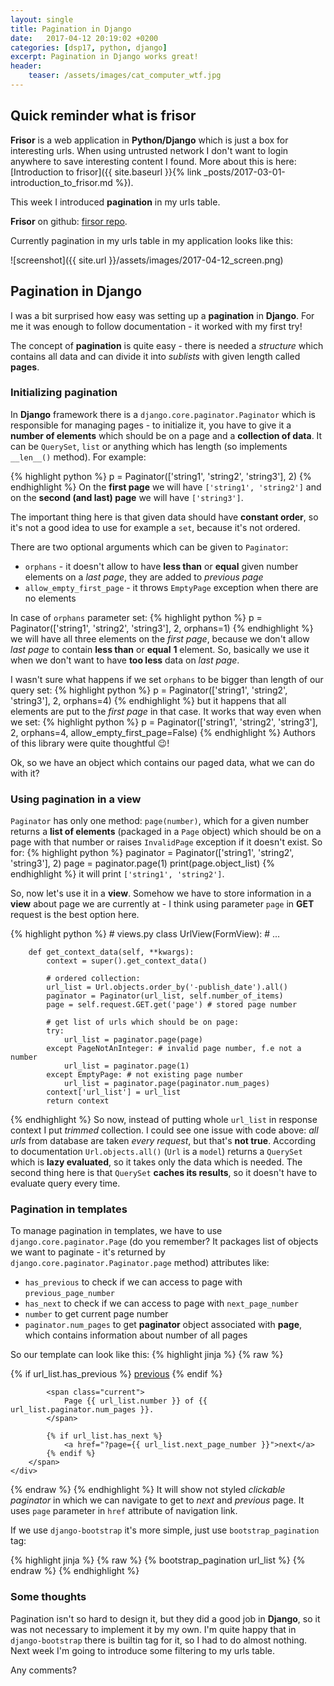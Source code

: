```yaml
---
layout: single
title: Pagination in Django
date:   2017-04-12 20:19:02 +0200
categories: [dsp17, python, django]
excerpt: Pagination in Django works great!
header:
    teaser: /assets/images/cat_computer_wtf.jpg
---
```

## Quick reminder what is **frisor**

**Frisor** is a web application in **Python/Django** which is just a box for interesting urls. When using untrusted network
I don't want to login anywhere to save interesting content I found. More about this is here:
[Introduction to frisor]({{ site.baseurl }}{% link _posts/2017-03-01-introduction_to_frisor.md %}).

This week I introduced **pagination** in my urls table.

**Frisor** on github: [firsor repo](https://github.com/vevurka/frisor).

Currently pagination in my urls table in my application looks like this:

![screenshot]({{ site.url }}/assets/images/2017-04-12_screen.png)



## Pagination in **Django**

I was a bit surprised how easy was setting up a **pagination** in **Django**. For me it was
enough to follow documentation - it worked with my first try!

The concept of **pagination** is quite easy - there is needed a *structure* which contains
all data and can divide it into *sublists* with given length called **pages**.

### Initializing pagination

In **Django** framework there is a `django.core.paginator.Paginator` which is responsible for managing pages - to
initialize it, you have to give it a **number of elements** which should be on a page
and a **collection of data**. It can be `QuerySet`, `list` or anything which has length (so implements `__len__()` method). For example:

{% highlight python %}
    p = Paginator(['string1', 'string2', 'string3'], 2)
{% endhighlight %}
On the **first page** we will have `['string1', 'string2']` and on the **second (and last) page** we will have
`['string3']`.

The important thing here is that given data should have **constant order**, so it's not a good idea to use for example a
`set`, because it's not ordered.

There are two optional arguments which can be given to `Paginator`:

* `orphans` - it doesn't allow to have **less than** or **equal**
    given number elements on a *last page*, they are added to *previous page*
* `allow_empty_first_page` - it throws `EmptyPage` exception when there are no elements

In case of `orphans` parameter set:
{% highlight python %}
    p = Paginator(['string1', 'string2', 'string3'], 2, orphans=1)
{% endhighlight %}
we will have all three elements on the *first page*, because we don't allow *last page* to contain **less than**
or **equal** **1** element. So, basically we use it when we don't want to have **too less** data on *last page*.

I wasn't sure what happens if we set `orphans` to be bigger than length of our query set:
{% highlight python %}
    p = Paginator(['string1', 'string2', 'string3'], 2, orphans=4)
{% endhighlight %}
but it happens that all elements are put to the *first page* in that case. It works that way even when
we set:
{% highlight python %}
    p = Paginator(['string1', 'string2', 'string3'], 2,
                  orphans=4,
                  allow_empty_first_page=False)
{% endhighlight %}
Authors of this library were quite thoughtful :wink:!


Ok, so we have an object which contains our paged data, what we can do with it?

### Using pagination in a view

`Paginator` has only one method: `page(number)`, which for a given number returns a **list of elements** (packaged
in a `Page` object) which should be on a page with that number or raises `InvalidPage` exception if it doesn't exist.
So for:
{% highlight python %}
    paginator = Paginator(['string1', 'string2', 'string3'], 2)
    page = paginator.page(1)
    print(page.object_list)
{% endhighlight %}
it will print `['string1', 'string2']`.

So, now let's use it in a **view**. Somehow we have to store information in a **view** about page we are currently at -
I think using parameter `page` in **GET** request is the best option here.

{% highlight python %}
    # views.py
    class UrlView(FormView):
    # ...

        def get_context_data(self, **kwargs):
            context = super().get_context_data()

            # ordered collection:
            url_list = Url.objects.order_by('-publish_date').all()
            paginator = Paginator(url_list, self.number_of_items)
            page = self.request.GET.get('page') # stored page number

            # get list of urls which should be on page:
            try:
                url_list = paginator.page(page)
            except PageNotAnInteger: # invalid page number, f.e not a number
                url_list = paginator.page(1)
            except EmptyPage: # not existing page number
                url_list = paginator.page(paginator.num_pages)
            context['url_list'] = url_list
            return context
{% endhighlight %}
So now, instead of putting whole `url_list` in response context I put *trimmed* collection. I could see one issue with code
above: *all urls* from database are taken *every request*, but that's **not true**. According to
documentation `Url.objects.all()` (`Url` is a `model`)
returns a `QuerySet` which is **lazy evaluated**, so it takes only the data which is needed. The second thing here is
that `QuerySet` **caches its results**, so it doesn't have to evaluate query every time.

### Pagination in templates

To manage pagination in templates, we have to use `django.core.paginator.Page` (do you remember? It packages list of
objects we want to paginate - it's returned by `django.core.paginator.Paginator.page` method)
attributes like:

* `has_previous` to check if we can access to page with `previous_page_number`
* `has_next` to check if we can access to page with `next_page_number`
* `number` to get current page number
* `paginator.num_pages` to get **paginator** object associated with **page**, which contains information about
number of all pages

So our template can look like this:
{% highlight jinja %}
{% raw %}
    <!-- index.html -->
    <div class="pagination">
        <span class="step-links">
            {% if url_list.has_previous %}
                <a href="?page={{ url_list.previous_page_number }}">previous</a>
            {% endif %}

            <span class="current">
                Page {{ url_list.number }} of {{ url_list.paginator.num_pages }}.
            </span>

            {% if url_list.has_next %}
                <a href="?page={{ url_list.next_page_number }}">next</a>
            {% endif %}
        </span>
    </div>
{% endraw %}
{% endhighlight %}
It will show not styled *clickable paginator* in which we can navigate to get to *next* and *previous* page.
It uses `page` parameter in `href` attribute of navigation link.

If we use `django-bootstrap` it's more simple, just use `bootstrap_pagination` tag:

{% highlight jinja %}
    {% raw %} {% bootstrap_pagination url_list %} {% endraw %}
{% endhighlight %}

### Some thoughts

Pagination isn't so hard to design it, but they did a good job in **Django**, so it was not necessary to implement it
by my own. I'm quite happy that in `django-bootstrap` there is builtin tag for it, so I had to do almost nothing.
Next week I'm going to introduce some filtering to my urls table.

Any comments?